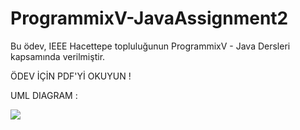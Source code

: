 # ProgrammixV-JavaAssignment2
Bu ödev, IEEE Hacettepe topluluğunun ProgrammixV - Java Dersleri kapsamında verilmiştir.

ÖDEV İÇİN PDF'Yİ OKUYUN !

UML DIAGRAM : 

![](https://github.com/ugurcanerdogan/ProgrammixV-JavaAssignment2/blob/master/src/src.png)
